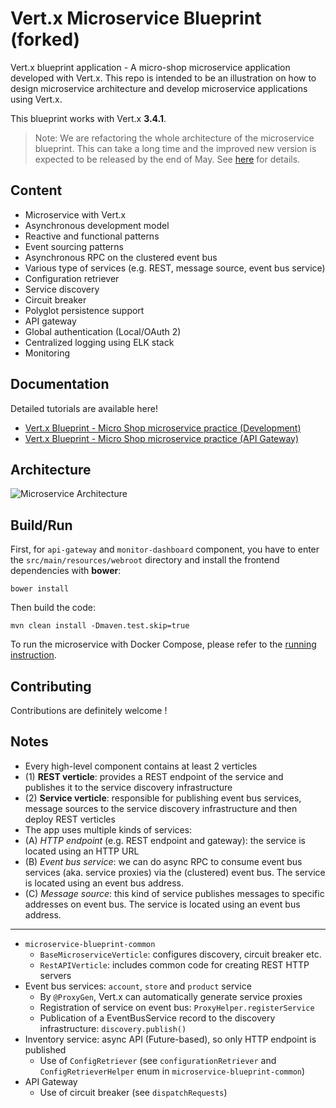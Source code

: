 # Vert.x Microservice Blueprint (forked)

Vert.x blueprint application - A micro-shop microservice application developed with Vert.x.
This repo is intended to be an illustration on how to design microservice architecture and develop microservice applications using Vert.x.

This blueprint works with Vert.x **3.4.1**.

> Note: We are refactoring the whole architecture of the microservice blueprint.
This can take a long time and the improved new version is expected to be released
by the end of May. See [here](https://github.com/sczyh30/vertx-blueprint-microservice/issues/17) for details.


## Content

- Microservice with Vert.x
- Asynchronous development model
- Reactive and functional patterns
- Event sourcing patterns
- Asynchronous RPC on the clustered event bus
- Various type of services (e.g. REST, message source, event bus service)
- Configuration retriever
- Service discovery
- Circuit breaker
- Polyglot persistence support
- API gateway
- Global authentication (Local/OAuth 2)
- Centralized logging using ELK stack
- Monitoring

## Documentation

Detailed tutorials are available here!

- [Vert.x Blueprint - Micro Shop microservice practice (Development)](http://sczyh30.github.io/vertx-blueprint-microservice/index.html)
- [Vert.x Blueprint - Micro Shop microservice practice (API Gateway)](http://sczyh30.github.io/vertx-blueprint-microservice/api-gateway.html)

## Architecture

![Microservice Architecture](docs/images/entire-architecture.png)
  
## Build/Run

First, for `api-gateway` and `monitor-dashboard` component, you have to enter the `src/main/resources/webroot` directory and install the frontend dependencies with **bower**:

```
bower install
```

Then build the code:

```
mvn clean install -Dmaven.test.skip=true
```

To run the microservice with Docker Compose, please refer to the [running instruction](http://www.sczyh30.com/vertx-blueprint-microservice/index.html#show-time-).

## Contributing

Contributions are definitely welcome !

## Notes

- Every high-level component contains at least 2 verticles
- (1) **REST verticle**: provides a REST endpoint of the service and publishes it to the service discovery infrastructure
- (2) **Service verticle**: responsible for publishing event bus services, message sources to the service discovery infrastructure and then deploy REST verticles
- The app uses multiple kinds of services:
- (A) *HTTP endpoint* (e.g. REST endpoint and gateway): the service is located using an HTTP URL
- (B) *Event bus service*: we can do async RPC to consume event bus services (aka. service proxies) via the (clustered) event bus. The service is located using an event bus address.
- (C) *Message source*: this kind of service publishes messages to specific addresses on event bus. The service is located using an event bus address.

---

- `microservice-blueprint-common`
    - `BaseMicroserviceVerticle`: configures discovery, circuit breaker etc.
    - `RestAPIVerticle`: includes common code for creating REST HTTP servers
- Event bus services: `account`, `store` and `product` service
    - By `@ProxyGen`, Vert.x can automatically generate service proxies
    - Registration of service on event bus: `ProxyHelper.registerService`
    - Publication of a EventBusService record to the discovery infrastructure: `discovery.publish()`
- Inventory service: async API (Future-based), so only HTTP endpoint is published
    - Use of `ConfigRetriever` (see `configurationRetriever` and `ConfigRetrieverHelper` enum in `microservice-blueprint-common`)
- API Gateway
    - Use of circuit breaker (see `dispatchRequests`)